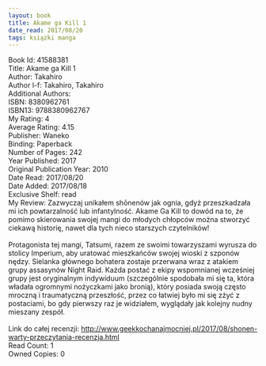 ```yaml
---
layout: book
title: Akame ga Kill 1
date_read: 2017/08/20
tags: książki manga
---
```


Book Id: 41588381<br />
Title: Akame ga Kill 1<br />
Author: Takahiro<br />
Author l-f: Takahiro, Takahiro<br />
Additional Authors: <br />
ISBN: 8380962761<br />
ISBN13: 9788380962767<br />
My Rating: 4<br />
Average Rating: 4.15<br />
Publisher: Waneko<br />
Binding: Paperback<br />
Number of Pages: 242<br />
Year Published: 2017<br />
Original Publication Year: 2010<br />
Date Read: 2017/08/20<br />
Date Added: 2017/08/18<br />
Exclusive Shelf: read<br />
My Review: Zazwyczaj unikałem shōnenów jak ognia, gdyż przeszkadzała mi ich powtarzalność lub infantylność. Akame Ga Kill to dowód na to, że pomimo skierowania swojej mangi do młodych chłopców można stworzyć ciekawą historię, nawet dla tych nieco starszych czytelników!<br/><br/>Protagonista tej mangi, Tatsumi, razem ze swoimi towarzyszami wyrusza do stolicy Imperium, aby uratować mieszkańców swojej wioski z szponów nędzy. Sielanka głównego bohatera zostaje przerwana wraz z atakiem grupy assasynów Night Raid. Każda postać z ekipy wspomnianej wcześniej grupy jest oryginalnym indywiduum (szczególnie spodobała mi się ta, która władała ogromnymi nożyczkami jako bronią), który posiada swoją często mroczną i traumatyczną przeszłość, przez co łatwiej było mi się zżyć z postaciami, bo gdy pierwszy raz je widziałem, wyglądały jak kolejny nudny mieszany zespół.<br/><br/>Link do całej recenzji: http://www.geekkochanajmocniej.pl/2017/08/shonen-warty-przeczytania-recenzja.html<br />
Read Count: 1<br />
Owned Copies: 0<br />


